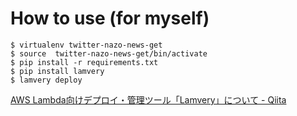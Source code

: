 # How to use (for myself)

```
$ virtualenv twitter-nazo-news-get
$ source  twitter-nazo-news-get/bin/activate
$ pip install -r requirements.txt
$ pip install lamvery
$ lamvery deploy
```
[AWS Lambda向けデプロイ・管理ツール「Lamvery」について - Qiita](http://qiita.com/marcy-terui/items/1617ab4e20e3339d1930)
